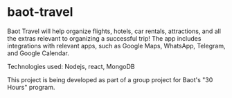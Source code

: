 # baot-travel

Baot Travel will help organize flights, hotels, car rentals, attractions, and all the extras relevant to organizing a successful trip! 
The app includes integrations with relevant apps, such as Google Maps, WhatsApp, Telegram, and Google Calendar.  

Technologies used: Nodejs, react, MongoDB

This project is being developed as part of a group project for Baot's "30 Hours" program.
